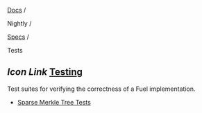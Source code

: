 [Docs](https://docs.fuel.network/) /

Nightly  /

[Specs](https://docs.fuel.network/docs/nightly/specs/) /

Tests

## _Icon Link_ [Testing](https://docs.fuel.network/docs/nightly/specs/tests/\#testing)

Test suites for verifying the correctness of a Fuel implementation.

- [Sparse Merkle Tree Tests](https://docs.fuel.network/docs/nightly/specs/tests/sparse-merkle-tree-tests/)